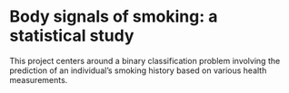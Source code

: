 # Body signals of smoking: a statistical study
This project centers around a binary classification problem involving the prediction of an individual’s smoking history based on various health measurements.
